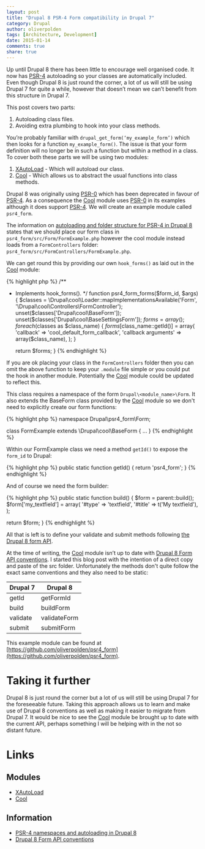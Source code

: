 ```yaml
---
layout: post
title: "Drupal 8 PSR-4 Form compatibility in Drupal 7"
category: Drupal
author: oliverpolden
tags: [Architecture, Development]
date: 2015-01-14
comments: true
share: true
---
```


Up until Drupal 8 there has been little to encourage well organised code. It now has [PSR-4](http://www.php-fig.org/psr/psr-4/) autoloading so your classes are automatically included. Even though Drupal 8 is just round the corner, a lot of us will still be using Drupal 7 for quite a while, however that doesn’t mean we can’t benefit from this structure in Drupal 7.

This post covers two parts:

1. Autoloading class files.
2. Avoiding extra plumbing to hook into your class methods.

You’re probably familiar with `drupal_get_form(‘my_example_form’)` which then looks for a function `my_example_form()`. The issue is that your form definition will no longer be in such a function but within a method in a class. To cover both these parts we will be using two modules:

1. [XAutoLoad](https://www.drupal.org/project/xautoload) - Which will autoload our class.
2. [Cool](https://www.drupal.org/project/cool) - Which allows us to abstract the usual functions into class methods.

Drupal 8 was originally using [PSR-0](http://www.php-fig.org/psr/psr-0/) which has been deprecated in favour of [PSR-4](http://www.php-fig.org/psr/psr-4/). As a consequence the [Cool](https://www.drupal.org/project/cool) module uses [PSR-0](http://www.php-fig.org/psr/psr-0/) in its examples although it does support [PSR-4](http://www.php-fig.org/psr/psr-4/). We will create an example module called `psr4_form`.

The information on [autoloading and folder structure for PSR-4 in Drupal 8](https://www.drupal.org/node/2156625) states that we should place our form class in `psr4_form/src/Form/FormExample.php` however the cool module instead loads from a `FormControllers` folder: `psr4_form/src/FormControllers/FormExample.php`.

We can get round this by providing our own `hook_forms()` as laid out in the [Cool](https://www.drupal.org/project/cool) module:

{% highlight php %}
/**
* Implements hook_forms().
*/
function psr4_form_forms($form_id, $args) {
  $classes = \Drupal\cool\Loader::mapImplementationsAvailable('Form', '\Drupal\cool\Controllers\FormController');
  unset($classes['Drupal\\cool\\BaseForm']);
  unset($classes['Drupal\\cool\\BaseSettingsForm']);
  $forms = array();
  foreach ($classes as $class_name) {
    $forms[$class_name::getId()] = array(
      'callback' => 'cool_default_form_callback',
      'callback arguments' => array($class_name),
    );
  }

  return $forms;
}
{% endhighlight %}

If you are ok placing your class in the `FormControllers` folder then you can omit the above function to keep your `.module` file simple or you could put the hook in another module. Potentially the [Cool](https://www.drupal.org/project/cool) module could be updated to reflect this.

This class requires a namespace of the form `Drupal\<module_name>\Form`. It also extends the BaseForm class provided by the [Cool](https://www.drupal.org/project/cool) module so we don't need to explicitly create our form functions:

{% highlight php %}
namespace Drupal\psr4_form\Form;

class FormExample extends \Drupal\cool\BaseForm {
  ...
}
{% endhighlight %}

Within our FormExample class we need a method `getId()` to expose the `form_id` to Drupal:

{% highlight php %}
public static function getId() {
  return 'psr4_form';
}
{% endhighlight %}

And of course we need the form builder:

{% highlight php %}
public static function build() {
  $form = parent::build();
  $form['my_textfield'] = array(
     '#type' => 'textfield',
     '#title' => t('My textfield'),
   );

   return $form;
}
{% endhighlight %}

All that is left is to define your validate and submit methods following [the Drupal 8 form API](https://www.drupal.org/node/2117411).

At the time of writing, the [Cool](https://www.drupal.org/project/cool) module isn’t up to date with [Drupal 8 Form API conventions](https://www.drupal.org/node/2117411). I started this blog post with the intention of a direct copy and paste of the src folder. Unfortunately the methods don't quite follow the exact same conventions and they also need to be static:

| Drupal 7 | Drupal 8    |
|----------|-------------|
| getId    | getFormId   |
| build    | buildForm   |
| validate |validateForm |
| submit   |submitForm   |

This example module can be found at [https://github.com/oliverpolden/psr4_form](https://github.com/oliverpolden/psr4_form).

Taking it further
=================

Drupal 8 is just round the corner but a lot of us will still be using Drupal 7 for the foreseeable future. Taking this approach allows us to learn and make use of Drupal 8 conventions as well as making it easier to migrate from Drupal 7. It would be nice to see the [Cool](https://www.drupal.org/project/cool) module be brought up to date with the current API, perhaps something I will be helping with in the not so distant future.

Links
=====

## Modules

* [XAutoLoad](https://www.drupal.org/project/xautoload)
* [Cool](https://www.drupal.org/project/cool)

## Information

* [PSR-4 namespaces and autoloading in Drupal 8](https://www.drupal.org/node/2156625)
* [Drupal 8 Form API conventions](https://www.drupal.org/node/2117411)
